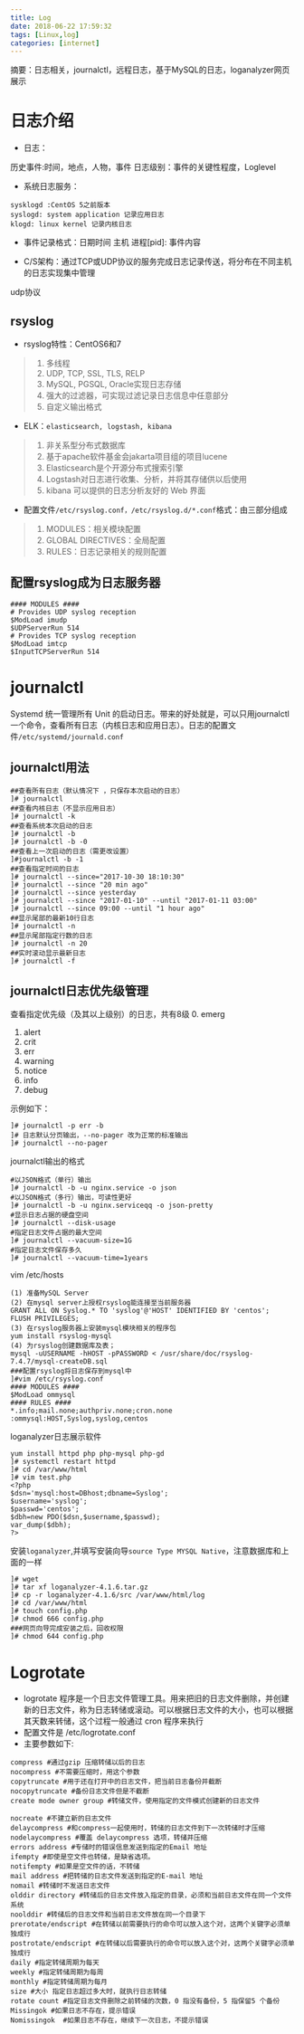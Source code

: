 ```yaml
---
title: Log
date: 2018-06-22 17:59:32
tags: [Linux,log]
categories: [internet]
---
```


摘要：日志相关，journalctl，远程日志，基于MySQL的日志，loganalyzer网页展示

# 日志介绍

- 日志：

历史事件:时间，地点，人物，事件
日志级别：事件的关键性程度，Loglevel

- 系统日志服务：
```
sysklogd :CentOS 5之前版本
syslogd: system application 记录应用日志
klogd: linux kernel 记录内核日志
```
- 事件记录格式：日期时间 主机 进程[pid]: 事件内容 

- C/S架构：通过TCP或UDP协议的服务完成日志记录传送，将分布在不同主机的日志实现集中管理

udp协议

## rsyslog

- rsyslog特性：CentOS6和7

> 1. 多线程
> 2. UDP, TCP, SSL, TLS, RELP
> 3. MySQL, PGSQL, Oracle实现日志存储
> 4. 强大的过滤器，可实现过滤记录日志信息中任意部分
> 5. 自定义输出格式

- ELK：`elasticsearch, logstash, kibana`
> 1. 非关系型分布式数据库
> 2. 基于apache软件基金会jakarta项目组的项目lucene
> 3. Elasticsearch是个开源分布式搜索引擎
> 4. Logstash对日志进行收集、分析，并将其存储供以后使用
> 5. kibana 可以提供的日志分析友好的 Web 界面

- 配置文件`/etc/rsyslog.conf，/etc/rsyslog.d/*.conf`格式：由三部分组成

> 1. MODULES：相关模块配置
> 2. GLOBAL DIRECTIVES：全局配置
> 3. RULES：日志记录相关的规则配置

## 配置rsyslog成为日志服务器

```
#### MODULES ####
# Provides UDP syslog reception
$ModLoad imudp
$UDPServerRun 514
# Provides TCP syslog reception
$ModLoad imtcp
$InputTCPServerRun 514
```

# journalctl

Systemd 统一管理所有 Unit 的启动日志。带来的好处就是，可以只用journalctl一个命令，查看所有日志（内核日志和应用日志）。日志的配置文件`/etc/systemd/journald.conf`

## journalctl用法

```
##查看所有日志（默认情况下 ，只保存本次启动的日志）
]# journalctl
##查看内核日志（不显示应用日志）
]# journalctl -k
##查看系统本次启动的日志
]# journalctl -b
]# journalctl -b -0
##查看上一次启动的日志（需更改设置）
]#journalctl -b -1
##查看指定时间的日志
]# journalctl --since="2017-10-30 18:10:30"
]# journalctl --since "20 min ago"
]# journalctl --since yesterday
]# journalctl --since "2017-01-10" --until "2017-01-11 03:00"
]# journalctl --since 09:00 --until "1 hour ago"
##显示尾部的最新10行日志
]# journalctl -n
##显示尾部指定行数的日志
]# journalctl -n 20
##实时滚动显示最新日志
]# journalctl -f
```
## journalctl日志优先级管理

查看指定优先级（及其以上级别）的日志，共有8级
0. emerg
1. alert
2. crit
3. err
4. warning
5. notice
6. info
7. debug

示例如下：
```
]# journalctl -p err -b
]# 日志默认分页输出，--no-pager 改为正常的标准输出
]# journalctl --no-pager
```
journalctl输出的格式
```
#以JSON格式（单行）输出
]# journalctl -b -u nginx.service -o json
#以JSON格式（多行）输出，可读性更好
]# journalctl -b -u nginx.serviceqq -o json-pretty
#显示日志占据的硬盘空间
]# journalctl --disk-usage
#指定日志文件占据的最大空间
]# journalctl --vacuum-size=1G
#指定日志文件保存多久
]# journalctl --vacuum-time=1years
```

vim /etc/hosts

```
(1) 准备MySQL Server
(2) 在mysql server上授权rsyslog能连接至当前服务器
GRANT ALL ON Syslog.* TO 'syslog'@'HOST' IDENTIFIED BY 'centos';
FLUSH PRIVILEGES;
(3) 在rsyslog服务器上安装mysql模块相关的程序包
yum install rsyslog-mysql
(4) 为rsyslog创建数据库及表；
mysql -uUSERNAME -hHOST -pPASSWORD < /usr/share/doc/rsyslog-7.4.7/mysql-createDB.sql
###配置rsyslog将日志保存到mysql中
]#vim /etc/rsyslog.conf
#### MODULES ####
$ModLoad ommysql 
#### RULES ####
*.info;mail.none;authpriv.none;cron.none  :ommysql:HOST,Syslog,syslog,centos
```

loganalyzer日志展示软件

```
yum install httpd php php-mysql php-gd
]# systemctl restart httpd
]# cd /var/www/html
]# vim test.php
<?php
$dsn='mysql:host=DBhost;dbname=Syslog';
$username='syslog';
$passwd='centos';
$dbh=new PDO($dsn,$username,$passwd);
var_dump($dbh);
?>
```

安装`loganalyzer`,并填写安装向导`source Type MYSQL Native`，注意数据库和上面的一样

```
]# wget
]# tar xf loganalyzer-4.1.6.tar.gz
]# cp -r loganalyzer-4.1.6/src /var/www/html/log
]# cd /var/www/html
]# touch config.php
]# chmod 666 config.php
###网页向导完成安装之后，回收权限
]# chmod 644 config.php
```

# Logrotate

- logrotate 程序是一个日志文件管理工具。用来把旧的日志文件删除，并创建新的日志文件，称为日志转储或滚动。可以根据日志文件的大小，也可以根据其天数来转储，这个过程一般通过 cron 程序来执行
- 配置文件是 /etc/logrotate.conf
- 主要参数如下:
```
compress #通过gzip 压缩转储以后的日志
nocompress #不需要压缩时，用这个参数
copytruncate #用于还在打开中的日志文件，把当前日志备份并截断
nocopytruncate #备份日志文件但是不截断
create mode owner group #转储文件，使用指定的文件模式创建新的日志文件

nocreate #不建立新的日志文件
delaycompress #和compress一起使用时，转储的日志文件到下一次转储时才压缩
nodelaycompress #覆盖 delaycompress 选项，转储并压缩
errors address #专储时的错误信息发送到指定的Email 地址
ifempty #即使是空文件也转储，是缺省选项。
notifempty #如果是空文件的话，不转储
mail address #把转储的日志文件发送到指定的E-mail 地址
nomail #转储时不发送日志文件
olddir directory #转储后的日志文件放入指定的目录，必须和当前日志文件在同一个文件系统
noolddir #转储后的日志文件和当前日志文件放在同一个目录下
prerotate/endscript #在转储以前需要执行的命令可以放入这个对，这两个关键字必须单独成行
postrotate/endscript #在转储以后需要执行的命令可以放入这个对，这两个关键字必须单独成行
daily #指定转储周期为每天
weekly #指定转储周期为每周
monthly #指定转储周期为每月
size #大小 指定日志超过多大时，就执行日志转储
rotate count #指定日志文件删除之前转储的次数，0 指没有备份，5 指保留5 个备份
Missingok #如果日志不存在，提示错误
Nomissingok  #如果日志不存在，继续下一次日志，不提示错误
```